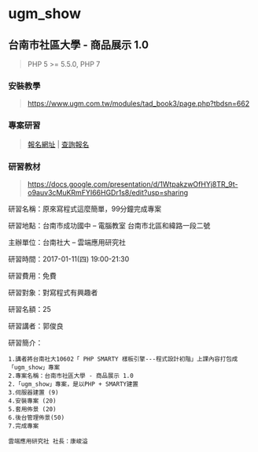 # ugm_show

## 台南市社區大學 - 商品展示 1.0

> PHP 5 >= 5.5.0, PHP 7

### 安裝教學

> <https://www.ugm.com.tw/modules/tad_book3/page.php?tbdsn=662>


### 專案研習
> [報名網址](https://goo.gl/forms/zkuJNjy5jkF2tstF2) | [查詢報名](https://goo.gl/pPLPb9)

### 研習教材

> <https://docs.google.com/presentation/d/1WtpakzwOfHYj8TR_9t-o9auv3cMuKRmFYI66HGDr1s8/edit?usp=sharing>

研習名稱：原來寫程式這麼簡單，99分鐘完成專案

研習地點：台南市成功國中 – 電腦教室
          台南市北區和緯路一段二號

主辦單位：台南社大 – 雲端應用研究社

研習時間：2017-01-11(四) 19:00-21:30

研習費用：免費

研習對象：對寫程式有興趣者

研習名額：25

研習講者：郭俊良

研習簡介：

	1.講者將台南社大10602「 PHP SMARTY 樣板引擎---程式設計初階」上課內容打包成「ugm_show」專案
	2.專案名稱：台南市社區大學 - 商品展示 1.0
	2.「ugm_show」專案，是以PHP + SMARTY建置
	3.伺服器建置 (9)
	4.安裝專案 (20)
	5.套用佈景 (20)
	6.後台管理佈景(50)
	7.完成專案

	雲端應用研究社 社長：康峻溢 

